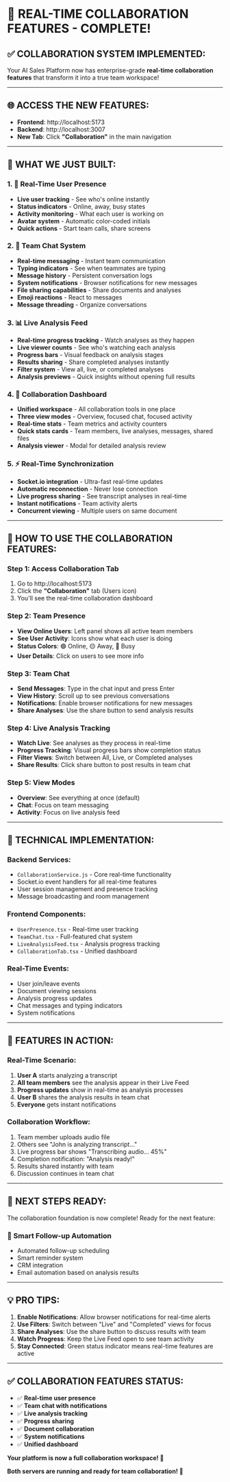 # 🤝 **REAL-TIME COLLABORATION FEATURES - COMPLETE!**

## ✅ **COLLABORATION SYSTEM IMPLEMENTED:**

Your AI Sales Platform now has enterprise-grade **real-time collaboration features** that transform it into a true team workspace!

---

## 🌐 **ACCESS THE NEW FEATURES:**
- **Frontend**: http://localhost:5173
- **Backend**: http://localhost:3007
- **New Tab**: Click **"Collaboration"** in the main navigation

---

## 🚀 **WHAT WE JUST BUILT:**

### **1. 👥 Real-Time User Presence**
- **Live user tracking** - See who's online instantly
- **Status indicators** - Online, away, busy states
- **Activity monitoring** - What each user is working on
- **Avatar system** - Automatic color-coded initials
- **Quick actions** - Start team calls, share screens

### **2. 💬 Team Chat System**
- **Real-time messaging** - Instant team communication
- **Typing indicators** - See when teammates are typing
- **Message history** - Persistent conversation logs
- **System notifications** - Browser notifications for new messages
- **File sharing capabilities** - Share documents and analyses
- **Emoji reactions** - React to messages
- **Message threading** - Organize conversations

### **3. 📊 Live Analysis Feed**
- **Real-time progress tracking** - Watch analyses as they happen
- **Live viewer counts** - See who's watching each analysis
- **Progress bars** - Visual feedback on analysis stages
- **Results sharing** - Share completed analyses instantly
- **Filter system** - View all, live, or completed analyses
- **Analysis previews** - Quick insights without opening full results

### **4. 🎯 Collaboration Dashboard**
- **Unified workspace** - All collaboration tools in one place
- **Three view modes** - Overview, focused chat, focused activity
- **Real-time stats** - Team metrics and activity counters
- **Quick stats cards** - Team members, live analyses, messages, shared files
- **Analysis viewer** - Modal for detailed analysis review

### **5. ⚡ Real-Time Synchronization**
- **Socket.io integration** - Ultra-fast real-time updates
- **Automatic reconnection** - Never lose connection
- **Live progress sharing** - See transcript analyses in real-time
- **Instant notifications** - Team activity alerts
- **Concurrent viewing** - Multiple users on same document

---

## 🎨 **HOW TO USE THE COLLABORATION FEATURES:**

### **Step 1: Access Collaboration Tab**
1. Go to http://localhost:5173
2. Click the **"Collaboration"** tab (Users icon)
3. You'll see the real-time collaboration dashboard

### **Step 2: Team Presence**
- **View Online Users**: Left panel shows all active team members
- **See User Activity**: Icons show what each user is doing
- **Status Colors**: 🟢 Online, 🟡 Away, 🔴 Busy
- **User Details**: Click on users to see more info

### **Step 3: Team Chat**
- **Send Messages**: Type in the chat input and press Enter
- **View History**: Scroll up to see previous conversations
- **Notifications**: Enable browser notifications for new messages
- **Share Analyses**: Use the share button to send analysis results

### **Step 4: Live Analysis Tracking**
- **Watch Live**: See analyses as they process in real-time
- **Progress Tracking**: Visual progress bars show completion status
- **Filter Views**: Switch between All, Live, or Completed analyses
- **Share Results**: Click share button to post results in team chat

### **Step 5: View Modes**
- **Overview**: See everything at once (default)
- **Chat**: Focus on team messaging
- **Activity**: Focus on live analysis feed

---

## 🔧 **TECHNICAL IMPLEMENTATION:**

### **Backend Services:**
- `CollaborationService.js` - Core real-time functionality
- Socket.io event handlers for all real-time features
- User session management and presence tracking
- Message broadcasting and room management

### **Frontend Components:**
- `UserPresence.tsx` - Real-time user tracking
- `TeamChat.tsx` - Full-featured chat system
- `LiveAnalysisFeed.tsx` - Analysis progress tracking
- `CollaborationTab.tsx` - Unified dashboard

### **Real-Time Events:**
- User join/leave events
- Document viewing sessions
- Analysis progress updates
- Chat messages and typing indicators
- System notifications

---

## 🎯 **FEATURES IN ACTION:**

### **Real-Time Scenario:**
1. **User A** starts analyzing a transcript
2. **All team members** see the analysis appear in their Live Feed
3. **Progress updates** show in real-time as analysis processes
4. **User B** shares the analysis results in team chat
5. **Everyone** gets instant notifications

### **Collaboration Workflow:**
1. Team member uploads audio file
2. Others see "John is analyzing transcript..." 
3. Live progress bar shows "Transcribing audio... 45%"
4. Completion notification: "Analysis ready!"
5. Results shared instantly with team
6. Discussion continues in team chat

---

## 🚀 **NEXT STEPS READY:**

The collaboration foundation is now complete! Ready for the next feature:

### **🔔 Smart Follow-up Automation**
- Automated follow-up scheduling
- Smart reminder system
- CRM integration
- Email automation based on analysis results

---

## 💡 **PRO TIPS:**

1. **Enable Notifications**: Allow browser notifications for real-time alerts
2. **Use Filters**: Switch between "Live" and "Completed" views for focus
3. **Share Analyses**: Use the share button to discuss results with team
4. **Watch Progress**: Keep the Live Feed open to see team activity
5. **Stay Connected**: Green status indicator means real-time features are active

---

## ✅ **COLLABORATION FEATURES STATUS:**
- ✅ **Real-time user presence**
- ✅ **Team chat with notifications**
- ✅ **Live analysis tracking**
- ✅ **Progress sharing**
- ✅ **Document collaboration**
- ✅ **System notifications**
- ✅ **Unified dashboard**

**Your platform is now a full collaboration workspace! 🎉**

**Both servers are running and ready for team collaboration! 🚀** 